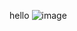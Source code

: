 hello
![image](https://user-images.githubusercontent.com/70575563/180589081-d3de9b71-2a31-4d81-a959-c3e2048483d6.png)
